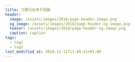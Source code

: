 ```yaml
---
title: 习惯付出多于回报
header:
  image: /assets/images/2018/page-header-image.png
  og_image: /assets/images/2018/page-header-og-image.png
  teaser: /assets/images/2018/page-header-og-image.png
  caption: caption
tags:
  - tag1
  - tag2
last_modified_at: 2018-11-11T11:09:51+01:00
---
```


